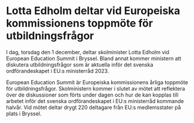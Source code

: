# Lotta Edholm deltar vid Europeiska kommissionens toppmöte för utbildningsfrågor

I dag, torsdag den 1 december, deltar skolminister Lotta Edholm vid European Education Summit i Bryssel. Bland annat kommer ministern att diskutera utbildningsfrågor som är aktuella inför det svenska ordförandeskapet i EU:s ministerråd 2023.

European Education Summit är Europeiska kommissionens årliga toppmöte för utbildningsfrågor. Skolministern kommer i slutet av mötet att reflektera över de diskussioner som förts under dagen och hur de kan kopplas till arbetet inför det svenska ordförandeskapet i EU:s ministerråd kommande halvår. Vid mötet deltar drygt 220 deltagare från EU:s medlemsstater på plats i Bryssel.
